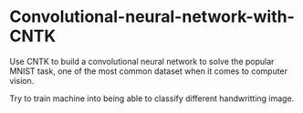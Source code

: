 # Convolutional-neural-network-with-CNTK

Use CNTK to build a convolutional neural network to solve the popular MNIST task, one of the most common dataset when it 
comes to computer vision. 

Try to train machine into being able to classify different handwritting image.
